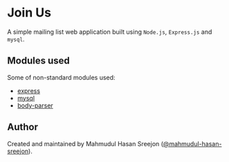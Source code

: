 # Join Us
A simple mailing list web application built using `Node.js`, `Express.js` and `mysql`.

## Modules used

Some of non-standard modules used:

* [express](https://www.npmjs.com/package/express)
* [mysql](https://www.npmjs.com/package/mysql)
* [body-parser](https://www.npmjs.com/package/body-parser)

## Author

Created and maintained by Mahmudul Hasan Sreejon ([@mahmudul-hasan-sreejon](https://mahmudul-hasan-sreejon.github.io/)).